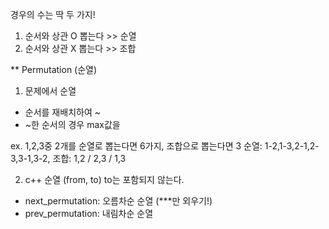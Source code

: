 경우의 수는 딱 두 가지!
1. 순서와 상관 O 뽑는다 >> 순열
2. 순서와 상관 X 뽑는다 >> 조합

** Permutation (순열)

1. 문제에서 순열
- 순서를 재배치하여 ~ 
- ~한 순서의 경우 max값을

ex. 1,2,3중 2개를 순열로 뽑는다면 6가지, 조합으로 뽑는다면 3
순열: 1-2,1-3,2-1,2-3,3-1,3-2,
조합: 1,2 / 2,3 / 1,3

2. c++ 순열
(from, to) to는 포함되지 않는다.
- next_permutation: 오름차순 순열 (***만 외우기!)
- prev_permutation: 내림차순 순열

